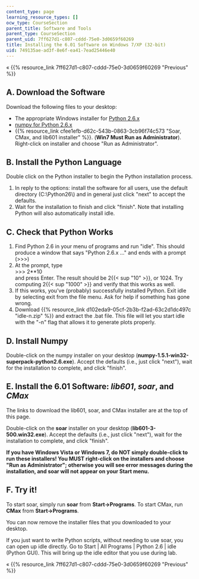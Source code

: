 ```yaml
---
content_type: page
learning_resource_types: []
ocw_type: CourseSection
parent_title: Software and Tools
parent_type: CourseSection
parent_uid: 7ff627d1-c807-cddd-75e0-3d0659f60269
title: Installing the 6.01 Software on Windows 7/XP (32-bit)
uid: 749135ae-ad3f-8e6f-ea41-7ead25446e40
---
```


« {{% resource_link 7ff627d1-c807-cddd-75e0-3d0659f60269 "Previous" %}}

A. Download the Software
------------------------

Download the following files to your desktop:

*   The appropriate Windows installer for [Python 2.6.x](http://www.python.org/ftp/python/2.6.6/python-2.6.6.msi)
*   [numpy for Python 2.6.x](http://sourceforge.net/projects/numpy/files/NumPy/1.5.1/numpy-1.5.1-win32-superpack-python2.6.exe/download)
*   {{% resource_link cfee1efb-d62c-543b-0863-3cb96f74c573 "Soar, CMax, and lib601 installer" %}}. (**Win7 Must Run as Administrator**). Right-click on installer and choose "Run as Administrator".

B. Install the Python Language
------------------------------

Double click on the Python installer to begin the Python installation process.

1.  In reply to the options: install the software for all users, use the default directory (C:\\Python26\\) and in general just click "next" to accept the defaults.
2.  Wait for the installation to finish and click "finish". Note that installing Python will also automatically install idle.

C. Check that Python Works
--------------------------

1.  Find Python 2.6 in your menu of programs and run "idle". This should produce a window that says "Python 2.6.x ..." and ends with a prompt (>>>)
2.  At the prompt, type  
    \>>> 2\*\*10  
    and press Enter. The result should be 2{{< sup "10" >}}, or 1024. Try computing 2{{< sup "1000" >}} and verify that this works as well.
3.  If this works, you've (probably) successfully installed Python. Exit idle by selecting exit from the file menu. Ask for help if something has gone wrong.
4.  Download {{% resource_link d102eda9-05cf-2b3b-f2ad-63c2d1dc497c "idle-n.zip" %}} and extract the .bat file. This file will let you start idle with the "-n" flag that allows it to generate plots properly.

D. Install Numpy
----------------

Double-click on the numpy installer on your desktop (**numpy-1.5.1-win32-superpack-python2.6.exe**). Accept the defaults (i.e., just click "next"), wait for the installation to complete, and click "finish".

E. Install the 6.01 Software: _lib601_, _soar_, and _CMax_
----------------------------------------------------------

The links to download the lib601, soar, and CMax installer are at the top of this page.

Double-click on the **soar** installer on your desktop (**lib601-3-500.win32.exe**). Accept the defaults (i.e., just click "next"), wait for the installation to complete, and click "finish".

**If you have Windows Vista or Windows 7, do NOT simply double-click to run these installers! You MUST right-click on the installers and choose "Run as Administrator"; otherwise you will see error messages during the installation, and soar will not appear on your Start menu.**

F. Try it!
----------

To start soar, simply run **soar** from **Start->Programs**. To start CMax, run **CMax** from **Start->Programs**.

You can now remove the installer files that you downloaded to your desktop.

If you just want to write Python scripts, without needing to use soar, you can open up idle directly. Go to Start | All Programs | Python 2.6 | idle (Python GUI). This will bring up the idle editor that you use during lab.

« {{% resource_link 7ff627d1-c807-cddd-75e0-3d0659f60269 "Previous" %}}